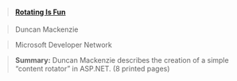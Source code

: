 > #### <a href="http://msdn.microsoft.com/vbasic/using/columns/code4fun/?pull=/library/en-us/dncodefun/html/code4fun09072004.asp" target="_blank" class="broken_link">Rotating Is Fun</a>
				  
> 
> 
> Duncan Mackenzie
  
> Microsoft Developer Network
  
> **Summary:** Duncan Mackenzie describes the creation of a simple &#8220;content rotator&#8221; in ASP.NET. (8 printed pages)